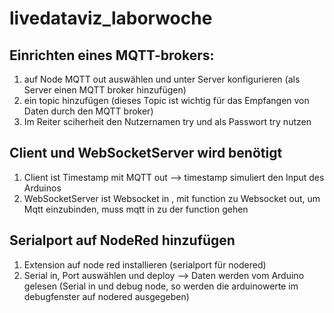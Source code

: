 # livedataviz_laborwoche

## Einrichten eines MQTT-brokers:
1. auf Node MQTT out auswählen und unter Server konfigurieren (als Server einen MQTT broker hinzufügen)
2. ein topic hinzufügen (dieses Topic ist wichtig für das Empfangen von Daten durch den MQTT broker)
3. Im Reiter sciherheit den Nutzernamen try und als Passwort try nutzen

## Client und WebSocketServer wird benötigt
1. Client ist Timestamp mit MQTT out --> timestamp simuliert den Input des Arduinos
2. WebSocketServer ist Websocket in , mit function zu Websocket out, um Mqtt einzubinden, muss mqtt in zu der function gehen

## Serialport auf NodeRed hinzufügen
1. Extension auf node red installieren (serialport für nodered)
2. Serial in, Port auswählen und deploy --> Daten werden vom Arduino gelesen (Serial in und debug node, so werden die arduinowerte im debugfenster auf nodered ausgegeben)
